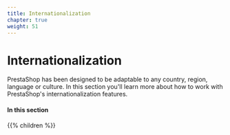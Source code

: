 ```yaml
---
title: Internationalization
chapter: true
weight: 51
---
```


# Internationalization

PrestaShop has been designed to be adaptable to any country, region, language or culture. In this section you'll learn
more about how to work with PrestaShop's internationalization features.

#### In this section

{{% children %}}

